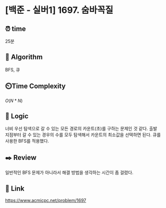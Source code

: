 # [백준 - 실버1] 1697. 숨바꼭질
 
## ⏰  **time**
25분

## :pushpin: **Algorithm**
BFS, 큐

## ⏲️**Time Complexity**
$O(N * N)$

## :round_pushpin: **Logic**
너비 우선 탐색으로 갈 수 있는 모든 경로의 카운트(초)를 구하는 문제인 것 같다.
출발 지점부터 갈 수 있는 경우의 수를 모두 탐색해서 카운트의 최소값을 선택하면 된다.
큐를 사용한 BFS를 적용했다.


## :black_nib: **Review**
일반적인 BFS 문제가 아니라서 해결 방법을 생각하는 시간이 좀 걸렸다.

## 📡 Link
https://www.acmicpc.net/problem/1697